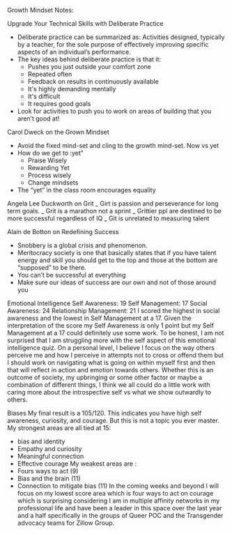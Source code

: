 Growth Mindset Notes:

Upgrade Your Technical Skills with Deliberate Practice

- Deliberate practice can be summarized as:
  Activities designed, typically by a teacher, for the sole purpose of effectively improving specific aspects of an individual’s performance.
- The key ideas behind deliberate practice is that it:
  - Pushes you just outside your comfort zone
  - Repeated often
  - Feedback on results in continuously available
  - It's highly demanding mentally
  - It's difficult
  - It requires good goals
- Look for activities to push you to work on areas of building that you aren’t good at!

Carol Dweck on the Grown Mindset

- Avoid the fixed mind-set and cling to the growth mind-set. Now vs yet
- How do we get to :yet”
  - Praise Wisely
  - Rewarding Yet
  - Process wisely
  - Change mindsets
- The “yet” in the class room encourages equality

Angela Lee Duckworth on Grit
_ Girt is passion and perseverance for long term goals.
_ Grit is a marathon not a sprint
_ Grittier ppl are destined to be more successful regardless of IQ
_ Git is unrelated to measuring talent

Alain de Botton on Redefining Success

- Snobbery is a global crisis and phenomenon.
- Meritocracy society is one that basically states that if you have talent energy and skill you should get to the top and those at the bottom are “supposed” to be there.
- You can’t be successful at everything
- Make sure our ideas of success are our own and not of those around you

Emotional Intelligence
Self Awareness: 19 Self Management: 17
Social Awareness: 24 Relationship Management: 21
I scored the highest in social awareness and the lowest in Self Management at a 17. Given the interpretation of the score my Self Awareness is only 1 point but my Self Management at a 17 could definitely use some work. To be honest, I am not surprised that I am struggling more with the self aspect of this emotional intelligence quiz. On a personal level, I believe I focus on the way others perceive me and how I perceive in attempts not to cross or offend them but I should work on navigating what is going on within myself first and then that will reflect in action and emotion towards others. Whether this is an outcome of society, my upbringing or some other factor or maybe a combination of different things, I think we all could do a little work with caring more about the introspective self vs what we show outwardly to others.

Biases
My final result is a 105/120. This indicates you have high self awareness, curiosity, and courage. But this is not a topic you ever master. My strongest areas are all tied at 15:

- bias and identity
- Empathy and curiosity
- Meaningful connection
- Effective courage
  My weakest areas are :
- Fours ways to act (9)
- Bias and the brain (11)
- Connection to mitigate bias (11)
  In the coming weeks and beyond I will focus on my lowest score area which is four ways to act on courage which is surprising considering I am in multiple affinity networks in my professional life and have been a leader in this space over the last year and a half specifically in the groups of Queer POC and the Transgender advocacy teams for Zillow Group.
